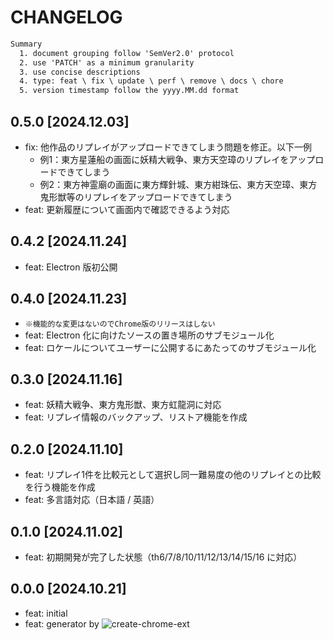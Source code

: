 # CHANGELOG

```txt
Summary
  1. document grouping follow 'SemVer2.0' protocol
  2. use 'PATCH' as a minimum granularity
  3. use concise descriptions
  4. type: feat \ fix \ update \ perf \ remove \ docs \ chore
  5. version timestamp follow the yyyy.MM.dd format
```

## 0.5.0 [2024.12.03]

- fix: 他作品のリプレイがアップロードできてしまう問題を修正。以下一例
  - 例1：東方星蓮船の画面に妖精大戦争、東方天空璋のリプレイをアップロードできてしまう
  - 例2：東方神霊廟の画面に東方輝針城、東方紺珠伝、東方天空璋、東方鬼形獣等のリプレイをアップロードできてしまう
- feat: 更新履歴について画面内で確認できるよう対応

## 0.4.2 [2024.11.24]

- feat: Electron 版初公開

## 0.4.0 [2024.11.23]

- `※機能的な変更はないのでChrome版のリリースはしない`
- feat: Electron 化に向けたソースの置き場所のサブモジュール化
- feat: ロケールについてユーザーに公開するにあたってのサブモジュール化

## 0.3.0 [2024.11.16]

- feat: 妖精大戦争、東方鬼形獣、東方虹龍洞に対応
- feat: リプレイ情報のバックアップ、リストア機能を作成

## 0.2.0 [2024.11.10]

- feat: リプレイ1件を比較元として選択し同一難易度の他のリプレイとの比較を行う機能を作成
- feat: 多言語対応（日本語 / 英語）

## 0.1.0 [2024.11.02]

- feat: 初期開発が完了した状態（th6/7/8/10/11/12/13/14/15/16 に対応）

## 0.0.0 [2024.10.21]

- feat: initial
- feat: generator by ![create-chrome-ext](https://github.com/guocaoyi/create-chrome-ext)
